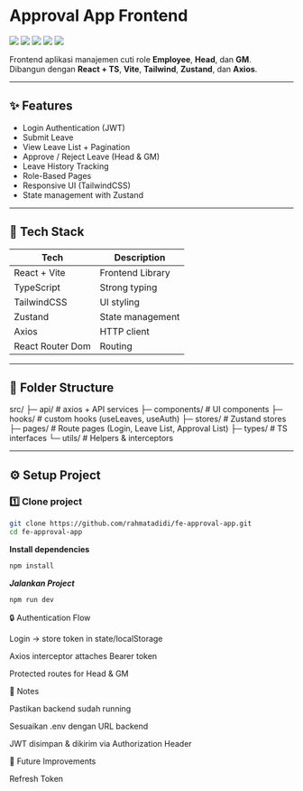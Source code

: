 # Approval App Frontend

<p align="left">
  <img src="https://img.shields.io/badge/React-20232A?logo=react&logoColor=61DAFB" />
  <img src="https://img.shields.io/badge/Vite-646CFF?logo=vite&logoColor=white" />
  <img src="https://img.shields.io/badge/TypeScript-007ACC?logo=typescript&logoColor=white" />
  <img src="https://img.shields.io/badge/TailwindCSS-38B2AC?logo=tailwindcss&logoColor=white" />
  <img src="https://img.shields.io/badge/Zustand-000?logo=react&logoColor=white" />
</p>

Frontend aplikasi manajemen cuti role **Employee**, **Head**, dan **GM**.  
Dibangun dengan **React + TS**, **Vite**, **Tailwind**, **Zustand**, dan **Axios**.

---

## ✨ Features

- Login Authentication (JWT)
- Submit Leave
- View Leave List + Pagination
- Approve / Reject Leave (Head & GM)
- Leave History Tracking
- Role-Based Pages
- Responsive UI (TailwindCSS)
- State management with Zustand

---

## 🚀 Tech Stack

| Tech | Description|
|---|---|
| React + Vite | Frontend Library |
| TypeScript | Strong typing |
| TailwindCSS | UI styling |
| Zustand | State management |
| Axios | HTTP client |
| React Router Dom | Routing |

---

## 📂 Folder Structure

src/
├─ api/ # axios + API services
├─ components/ # UI components
├─ hooks/ # custom hooks (useLeaves, useAuth)
├─ stores/ # Zustand stores
├─ pages/ # Route pages (Login, Leave List, Approval List)
├─ types/ # TS interfaces
└─ utils/ # Helpers & interceptors


---

## ⚙️ Setup Project

### 1️⃣ Clone project

```bash
git clone https://github.com/rahmatadidi/fe-approval-app.git
cd fe-approval-app
```


**Install dependencies**
```bash
npm install
```

***Jalankan Project***
```bash
npm run dev
```

🔒 Authentication Flow

Login → store token in state/localStorage

Axios interceptor attaches Bearer token

Protected routes for Head & GM

📝 Notes

Pastikan backend sudah running

Sesuaikan .env dengan URL backend

JWT disimpan & dikirim via Authorization Header

🎯 Future Improvements

Refresh Token






